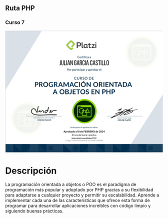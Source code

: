 ## Ruta PHP
### Curso 7
[![Curso de Programación Orientada a Objetos en PHP.](./Diploma-PHP-Curso7.png)](https://platzi.com/cursos/php-poo/)
# Descripción
La programación orientada a objetos o POO es el paradigma de programación más popular y adoptado por PHP gracias a su flexibilidad para adaptarse a cualquier proyecto y permitir su escalabilidad. Aprende a implementar cada una de las características que ofrece esta forma de programar para desarrollar aplicaciones increíbles con código limpio y siguiendo buenas prácticas.
